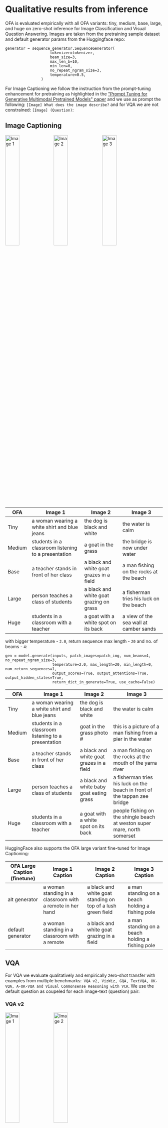 # Qualitative results from inference

OFA is evaluated empirically with all OFA variants: tiny, medium, base, large, and huge on zero-shot inference for Image Classification and Visual Question Answering. Images are taken from the pretraining sample dataset and default generator params from the Huggingface repo:

```
generator = sequence_generator.SequenceGenerator(
                    tokenizer=tokenizer,
                    beam_size=3,
                    max_len_b=10, 
                    min_len=0,
                    no_repeat_ngram_size=3,
                    temperature=0.5,
                )
```

For Image Captioning we follow the instruction from the prompt-tuning enhancement for pretraining as highlighted in the ["Prompt Tuning for Generative Multimodal Pretrained Models" paper](https://arxiv.org/pdf/2208.02532) and we use as prompt the following: `[Image] What does the image describe?` and for VQA we are not constrained: `[Image] (Question)`: 

## Image Captioning

<img src="examples/vision_language_examples/teacher.jpg" alt="Image 1" style="height:30%; width:30%;">

<img src="examples/vision_language_examples/goat.jpg" alt="Image 2" style="height:30%; width:30%;">

<img src="examples/vision_language_examples/fisherman.jpg" alt="Image 3" style="height:30%; width:30%;">

|  OFA   | Image 1 | Image 2 | Image 3 |
|--------|---------|---------|---------|
| Tiny   |   a woman wearing a white shirt and blue jeans      |    the dog is black and white     |    the water is calm     |
| Medium |   students in a classroom listening to a presentation      |   a goat in the grass      |    the bridge is now under water     |
| Base   |   a teacher stands in front of her class      |   a black and white goat grazes in a field      |   a man fishing on the rocks at the beach      |
| Large  |   person teaches a class of students      |    a black and white goat grazing on grass     |   a fisherman tries his luck on the beach        |
| Huge   |   students in a classroom with a teacher      |  a goat with a white spot on its back       |    a view of the sea wall at camber sands       |


with bigger temperature - `2.0`, return sequence max length - `20` and no. of beams - `4`:

```
gen = model.generate(inputs, patch_images=patch_img, num_beams=4, no_repeat_ngram_size=3,
                     temperature=2.0, max_length=20, min_length=0, num_return_sequences=1,
                     output_scores=True, output_attentions=True, output_hidden_states=True,
                     return_dict_in_generate=True, use_cache=False)
```


|  OFA   | Image 1 | Image 2 | Image 3 |
|--------|---------|---------|---------|
| Tiny   |   a woman wearing a white shirt and blue jeans      |   the dog is black and white      |   the water is calm      |
| Medium |   students in a classroom listening to a presentation      |   goat in the grass photo #      |   this is a picture of a man fishing from a pier in the water      |
| Base   |   a teacher stands in front of her class      |   a black and white goat grazes in a field       |   a man fishing on the rocks at the mouth of the yarra river       |
| Large  |   person teaches a class of students      |     a black and white baby goat eating grass     |    a fisherman tries his luck on the beach in front of the tappan zee bridge     |
| Huge   |   students in a classroom with a teacher      |  a goat with a white spot on its back       |    people fishing on the shingle beach at weston super mare, north somerset     |

HuggingFace also supports the OFA large variant fine-tuned for Image Captioning: 

| OFA Large Caption (finetune) | Image 1 Caption | Image 2 Caption | Image 3 Caption |
|-----------|----------------|----------------|----------------|
| alt generator | a woman standing in a classroom with a remote in her hand | a black and white goat standing on top of a lush green field | a man standing on a beach holding a fishing pole |
| default generator | a woman standing in a classroom with a remote | a black and white goat grazing in a field | a man standing on a beach holding a fishing pole |

## VQA

For VQA we evaluate qualitatively and empirically zero-shot transfer with examples from multiple benchmarks:` VQA v2, VizWiz, GQA, TextVQA, OK-VQA, A-OK-VQA and Visual Commonsense Reasoning with VCR`. We use the default question as coupeled for each image-text (question) pair:

### VQA v2

<img src="examples/vqa/vqa_v2_1.png" alt="Image 1" style="height:30%; width:30%;">

<img src="examples/vqa/vqa_v2_2.png" alt="Image 2" style="height:30%; width:30%;">

|  Models   | Image 1  | Image 2  |
|--------|-----------------|-----------------|
| Question | **Where is the image on the left taken?** | **Is the woman on the left pouring wine?** | 
| OFA Tiny   |   two umbrellas   |   response 2    |
| OFA Medium |   no    |   response 4    |
| OFA Base   |   in the rain   |   yes   |
| OFA Large  |   a photo    |   response 8    |
| OFA Huge   |   no    |   yes  |
| LLaVa 34b v1.6 |  The image on the left appears to be taken at a beach, as indicated by the sandy ground, the presence of a beach umbrella, and the casual setting with a backpack and a bottle, which are typical items one might bring to a beach. The umbrella is stuck into the sand, and the overall environment suggests a leisurely day at the seaside  |    Yes, the woman on the left is pouring wine | 
| GPT-4o | The image on the left is taken at a beach. This is indicated by the context clues in the image, such as the sand, the beach umbrella, and the other beach-related items | Yes, the woman on the left is pouring wine. This is indicated by the visible action of her holding a wine bottle and pouring its contents into a glass |  
### VizWiz

<img src="examples/vqa/viz_wiz_1.png" alt="Image 1" style="height:30%; width:30%;">

<img src="examples/vqa/viz_wiz_4.png" alt="Image 2" style="height:30%; width:30%;">

<img src="examples/vqa/viz_wiz_3.png" alt="Image 2" style="height:30%; width:30%;">


|  OFA   | Image 1  | Image 2  | Image 3|  
|--------|-----------------|-----------------|-------------|
| Question | **What currency is this?** | **What kind of cleaner is this?** | **What is in the box?**|
| Target | 10 euro | granite daily cleaner | rice |
| Base   |   euro   |   the one on the right is the one with the food on it   | food | 
| Large  |   dollar    |   dish washer/drying/soap    | oats | 
| Huge   |   ten dollars    |   this is a kitchen cleaner that is not a dishwasher  | cereal | 
| LLavA 34b v1.6 | The currency in the image is the Euro. It's a 10 Euro banknote | This is a bottle of "Hope's Perfect Granite Daily Cleaner." It is a product designed specifically for cleaning and maintaining granite surfaces. The label indicates that it is a "100% Streak Free" cleaner, suggesting that it is formulated to leave no streaks or residue on the granite. The price tag on the bottle shows it was sold for $5.99 | The box contains a product that appears to be a rice mix, specifically a "Rice Range" product. It seems to be a meal kit or a mix that can be prepared with additional ingredients to make a meal. The box includes nutrition facts, serving size information, and cooking instructions. The product is designed to be combined with water and other ingredients to create a dish, possibly a pilaf or a similar rice-based meal. The specific flavor or type of rice is not clearly visible in the image provided |
| GPT-4o | The currency shown in the image is a 10 Euro note | This is a granite cleaner. The label on the bottle indicates it is “Hope’s Perfect Granite Daily Cleaner.” | The box contains rice and pasta mix, as indicated by the directions on the back for preparing a dish using rice-pasta mix, margarine or butter, and water. The specific recipe for “Chicken Pilaf” further suggests that the contents are designed for making rice and pasta-based dishes |

### TextVQA

<img src="examples/vqa/text_vqa_giants.png" alt="Image 1" style="height:30%; width:30%;">

<img src="examples/vqa/text_vqa_watch.png" alt="Image 2" style="height:30%; width:30%;">

|  OFA   | Image 1  | Image 2  |
|--------|-----------------|-----------------|
| Question | **What city are the giants from?** | **What number is the small hand on?** | 
| Base   |   new york   |   12   |
| Large  |   new york   |   7    |
| Huge   |   new york    |   7  |
| LLavA 34b v1.6 |  The Giants are from San Francisco | The small hand on the watch is pointing to the number 12 |  
| GPT-4o | The Giants are from San Francisco. This is indicated at the top of the image where it says “San Francisco Giants” | The small hand on the watch is pointing to the number 2 |  


### GQA

<img src="examples/vqa/gqa_1.png" alt="Image 1" style="height:30%; width:30%">

<img src="examples/vqa/gqa_2.png" alt="Image 2" style="height:30%; width:30%">

|  OFA   | Image 1  | Image 2  |
|--------|-----------------|-----------------|
| Question 1 | **Is that a giraffe or an elephant?** | **Is the person's hair brown and long?** | 
| Base   |   giraffe   |   yes   |
| Large  |   giraffe  |   yes   |
| Huge   |   giraffe    |   yes  |
| LLaVa 34b v1.6 |  That is a giraffe. You can tell by its long neck, tall stature, and the distinctive pattern of spots on its body | Yes, the person in the image has long brown hair | 
| GPT-4o  | The animal in the image is a giraffe | Yes, the person in the image has long brown hair | 
| Question 2 | **Who is feeding the giraffe behind the man?** | **What appliance is to the left of the man?** | 
| Base   |  a drink  |   refrigerator   |
| Large  |   woman  |   refrigerator   |
| Huge   |   No    |   refrigerator  |
| LLaVa 34b v1.6 | A woman is feeding the giraffe behind the man. She is holding out her hand with food for the giraffe to eat | There is a refrigerator to the left of the man in the image | 
| GPT-4o  | The person feeding the giraffe behind the man is a woman wearing a gray jacket | The appliance to the left of the man in the image is a refrigerator | 
| Question 3 | **Is there any fence near the animal behind the man?** | **What is the person in front of the refrigerator wearing?** | 
| Base   |   Yes   |   suit   |
| Large  |   Yes  |   suit    |
| Huge   |   Yes    |   suit  |
| LLaVa 34b v1.6 | Yes, there is a fence near the giraffe. The woman is standing behind the fence while feeding the giraffe | The person is wearing a suit and tie |
| GPT-4o  | Yes, there is a fence near the giraffe behind the man. The fence is visible and appears to be made of wood, forming part of the enclosure where the giraffe is located | The person in front of the refrigerator is wearing a black suit with a green tie | 
| Question 4 | **On which side of the image is the man?** | **What is hanging on the wall?** | 
| Target | | picture |
| Base   |   Yes   |   paper   |
| Large  |   Yes  |   pictures      |
| Huge   |   Yes    |   a poster  |
| LLaVa 34b v1.6 | The man is on the right side of the image | There is a paper towel dispenser hanging on the wall | 
| GPT-4o  | The man is on the right side of the image | There is a thermostat hanging on the wall to the left of the man | 

## Knowledge VQA

### OK-VQA

<img src="examples/vqa/kvqa_hydrant.png" alt="Image 1" style="height:30%; width:30%;">

<img src="examples/vqa/kvqa_darthvader.png" alt="Image 1" style="height:30%; width:30%;">

<img src="examples/vqa/kvqa_noah.png" alt="Image 1" style="height:30%; width:30%;">

|  OFA   | Image 1  | Image 2  | Image 3 |
|--------|-----------------|-----------------|---------|
| Question | **What sort of vehicle uses this item?** | **What movie is this character from?** | **What is the name of the man who built the arc in the bible due to this natural catastrophe?** |
| Base   |   fire hydrant  |  batman   | no | 
| Large  |   fire truck   |   star wars   | jesus |
| Huge   |   fire truck   |   star wars  | jesus  | 
| LLaVa 34b v1.6 | The item in the image is a fire hydrant, which is a connection point for firefighters to access water in case of a fire. Fire hydrants are typically connected to a city's water supply system and are used by fire trucks to pump water to extinguish fires | The character in the image is Darth Vader, a central figure from the "Star Wars" franchise. He is known for his distinctive black armor and helmet, as well as his iconic deep, mechanically augmented voice. Darth Vader first appeared in the original "Star Wars" film, released in 1977, and has been a significant character in the subsequent movies, television series, and other media related to the franchise | The man who built the ark in the Bible, as a response to a natural catastrophe, is Noah. The story of Noah and the ark is found in the Book of Genesis in the Bible | 
| GPT-4o | The item in the image is a fire hydrant, which is primarily used by fire trucks. Fire trucks connect hoses to fire hydrants to access a water supply for firefighting | The character in the image is Darth Vader from the movie “Star Wars" | The man who built the ark in the Bible due to a natural catastrophe (a great flood) is Noah | 

Image 3, Alt Question: What natural catastrophe is this?
Re: OFA large & huge: **flood**

## Visual Commonsense Reasoning

<img src="examples/vcr/vcr_3880.jpg" alt="Image 1" style="height:50%; width:50%;">

<img src="examples/vcr/vcr_6310.png" alt="Image 1" style="height:50%; width:50%;">

<img src="examples/vcr/vcr_1.png" alt="Image 1" style="height:50%; width:50%;">

<img src="examples/vcr/vcr_2.png" alt="Image 1" style="height:50%; width:50%;">

For VCR because the answers are more complicated than before, we need to set  the ` min_length` to a higher value - 10, otherwise we get only no/yes.

|  OFA   | Image 1  | Image 2  | Image 3 | Image 4 |
|--------|-----------------|-----------------|---------|-------|
| Question | **Why is [person1] pointing a gun at [person2]?**  | **What would [person1] do if she caught [person2] and [person3] whispering?** | **How did [person2] get the money that’s in front of her?** | **Why is [person4] pointing at [person1]?** | 
| Target | [person1] and [person3] are robbing the bank and [person2] is the bank manager | She would switch their seats | [person2] earned this money playing music | He is telling [person3] that [person1] ordered the pancakes |
| Base   |  [person1] pointing a gun at [person2]  |  blow her hair and then she will be able to hear it/blow her head with her mouth open and tongue out   | [person1] get the money that’s in front of her | [person4] pointing at [person4]  |
| Large  |  to kill the person in the first case of the series/to kill the person in charge of the gun    |  kiss the other woman's lips and mouth while talking to her/punch the man in the face with the stick    | postman [person2 ] got the money out of the box | to see the person eating the food in front of him/he is going to eat the food in front of him | 
| Huge   |  nobody's right hand is pointing at the person in the middle/not possible, because it is not possible to seeVnot possible, because it is not possible to see    |  do you know what she is saying to the other person/  | no indication of who it was, but it was a woman  | the right hand of the person in the middle of the picture | 
| LLaVa 34b v1.6 | The character labeled "[person1]" is pointing a gun at the character labeled "[person2]". However, without additional context from the film or show, it's impossible to determine the exact reason why "[person1]" is pointing a gun at "[person2]". This could be part of a plot, a tense moment in a narrative, or a scene that requires the characters to engage in a conflict. The context of the scene, the characters' motivations, and the overall storyline would provide the necessary information to understand the reason behind this action | The scene shows a classroom setting with a teacher at the front and students in the background.If we were to speculate on what "person1" might do if she caught "person2" and "person3" whispering, it would depend on the context of the scene and the character's personality. Generally, a teacher might ask the students to stop whispering and pay attention to the lesson, or they might ask the students to step outside the classroom for a private conversation to discuss the issue. The teacher's response could range from a gentle reminder to a more stern reprimand, depending on the severity of the disruption and the teacher's teaching style | The context of the scene is not clear from the image alone, so it's not possible to determine how she obtained the money. The character's actions and the plot of the story would provide the necessary information to understand the circumstances surrounding the money. If you have more context or details about the scene, I might be able to offer a more informed interpretation | In the context of the image, it seems that the character labeled as [person4] is pointing at the character labeled as [person1]. However, without additional context from the movie or show, it's impossible to determine the exact reason why [person4] is pointing at [person1]. It could be a part of a conversation, an accusation, a gesture of recognition, or any number of other interactions that are typical in social situations |  
| GPT-4o | To determine why [person1] is pointing a gun at [person2], we need context that the image alone doesn’t provide. However, based on typical narrative scenarios, [person1] could be pointing a gun at [person2] for reasons such as: 1. Conflict: [person1] might see [person2] as a threat or an adversary 2.Interrogation: [person1] might be forcing [person2] to information. 3. Protection: [person1] could be trying to protect someone or something from [person2]. | If [person1] caught [person2] and [person5] whispering, she might likely react by addressing them directly, asking them to stop, or inquiring about what they are discussing. Given the classroom setting and her authoritative posture, it is probable she would take action to maintain order and ensure that the lesson or activity continues without disruption | Based on the context of the image, it is likely that person2 obtained the money in front of her through busking or performing in public. The open instrument case with coins and the tambourine suggest that she and the others might be street performers or musicians who receive donations from passersby for their performances | Based on the context of the image, [person4] (the waiter or waitress) might be pointing at [person1] (the customer) to indicate that the food or drink being served is for them, or they might be confirming an order or directing their attention. This kind of interaction is typical in dining settings where servers ensure that the correct items are delivered to the right customers and address their needs directly |   

Image 2, Alt Question: What class is person1 teaching?
Re: OFA large & huge: english, OFA base: yes/i don't know what i am talking about